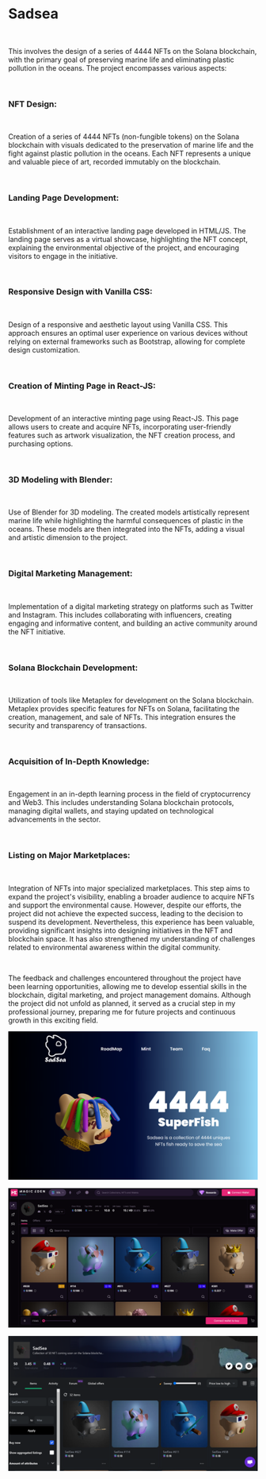 # Sadsea

<br/>

This involves the design of a series of 4444 NFTs on the Solana blockchain, with the primary goal of preserving marine life and eliminating plastic pollution in the oceans. The project encompasses various aspects:

<br/>

### NFT Design:

<br/>

Creation of a series of 4444 NFTs (non-fungible tokens) on the Solana blockchain with visuals dedicated to the preservation of marine life and the fight against plastic pollution in the oceans. Each NFT represents a unique and valuable piece of art, recorded immutably on the blockchain.

<br/>

### Landing Page Development:

<br/>

Establishment of an interactive landing page developed in HTML/JS. The landing page serves as a virtual showcase, highlighting the NFT concept, explaining the environmental objective of the project, and encouraging visitors to engage in the initiative.

<br/>

### Responsive Design with Vanilla CSS:

<br/>

Design of a responsive and aesthetic layout using Vanilla CSS. This approach ensures an optimal user experience on various devices without relying on external frameworks such as Bootstrap, allowing for complete design customization.

<br/>

### Creation of Minting Page in React-JS:

<br/>

Development of an interactive minting page using React-JS. This page allows users to create and acquire NFTs, incorporating user-friendly features such as artwork visualization, the NFT creation process, and purchasing options.

<br/>

### 3D Modeling with Blender:

<br/>

Use of Blender for 3D modeling. The created models artistically represent marine life while highlighting the harmful consequences of plastic in the oceans. These models are then integrated into the NFTs, adding a visual and artistic dimension to the project.

<br/>

### Digital Marketing Management:

<br/>

Implementation of a digital marketing strategy on platforms such as Twitter and Instagram. This includes collaborating with influencers, creating engaging and informative content, and building an active community around the NFT initiative.

<br/>

### Solana Blockchain Development:

<br/>

Utilization of tools like Metaplex for development on the Solana blockchain. Metaplex provides specific features for NFTs on Solana, facilitating the creation, management, and sale of NFTs. This integration ensures the security and transparency of transactions.

<br/>

### Acquisition of In-Depth Knowledge:

<br/>

Engagement in an in-depth learning process in the field of cryptocurrency and Web3. This includes understanding Solana blockchain protocols, managing digital wallets, and staying updated on technological advancements in the sector.

<br/>

### Listing on Major Marketplaces:

<br/>

Integration of NFTs into major specialized marketplaces. This step aims to expand the project's visibility, enabling a broader audience to acquire NFTs and support the environmental cause.
However, despite our efforts, the project did not achieve the expected success, leading to the decision to suspend its development. Nevertheless, this experience has been valuable, providing significant insights into designing initiatives in the NFT and blockchain space. It has also strengthened my understanding of challenges related to environmental awareness within the digital community.

<br/>

The feedback and challenges encountered throughout the project have been learning opportunities, allowing me to develop essential skills in the blockchain, digital marketing, and project management domains. Although the project did not unfold as planned, it served as a crucial step in my professional journey, preparing me for future projects and continuous growth in this exciting field.

![al-text](PicturesReadMe/sadsea.PNG)

![alt-text](PicturesReadMe/magiceden.PNG)

![alt-text](PicturesReadMe/solanart.PNG)
